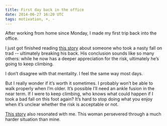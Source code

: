 ```yaml
---
title: First day back in the office
date: 2014-06-27 16:20 UTC
tags: motivation, +, -
---
```


After working from home since Monday, I made my first trip back into the office.

I just got finished reading [this story](http://climbing.ilooove.it/story/the-fall) about someone who took a nasty fall on trad --  ultimately breaking his back. His conclusion sounds like so many others: while he now has a deeper appreciation for the risk, ultimately he’s going to keep climbing.

I don’t disagree with that mentality. I feel the same way most days.

But I really wonder if it’s worth it sometimes. I probably won’t be able to walk properly when I’m older. It’s possible I’ll need an ankle fusion in the near term. If I were to keep climbing, who knows what could happen if I took a bad fall on this foot again? It’s hard to stop doing what you enjoy when it’s unclear whether the risk is acceptable or not.

[This story](http://climbing.ilooove.it/story/climbing-my-way-back-up) also resonated with me. This woman persevered through a much harder situation than mine.
